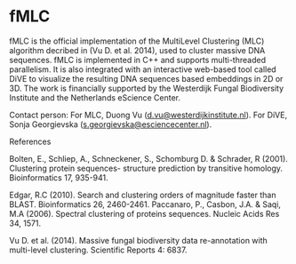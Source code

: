 # fMLC

fMLC is the official implementation of the MultiLevel Clustering (MLC) algorithm decribed in (Vu D. et al. 2014), used to cluster massive DNA sequences. fMLC is implemented in C++ and supports multi-threaded parallelism. It is also integrated with an interactive web-based tool called DiVE to visualize the resulting DNA sequences based embeddings in 2D or 3D. The work is financially supported by the Westerdijk Fungal Biodiversity Institute and the Netherlands eScience Center.

Contact person: For MLC, Duong Vu (d.vu@westerdijkinstitute.nl). For DiVE, Sonja Georgievska (s.georgievska@esciencecenter.nl).



References

Bolten, E., Schliep, A., Schneckener, S., Schomburg D. & Schrader, R (2001). Clustering protein sequences- structure prediction by transitive homology. Bioinformatics 17, 935-941.

Edgar, R.C (2010). Search and clustering orders of magnitude faster than BLAST. Bioinformatics 26, 2460-2461.
Paccanaro, P., Casbon, J.A. & Saqi, M.A (2006). Spectral clustering of proteins sequences.  Nucleic Acids Res 34, 1571.

Vu D. et al. (2014). Massive fungal biodiversity data re-annotation with multi-level clustering. Scientific Reports 4: 6837.


